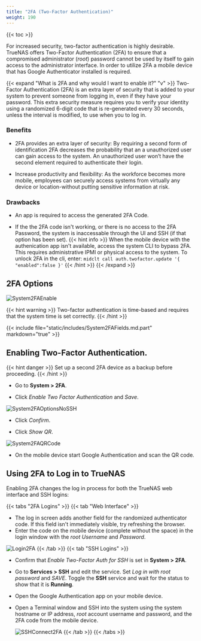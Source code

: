 ```yaml
---
title: "2FA (Two-Factor Authentication)"
weight: 190
---
```


{{< toc >}}

For increased security, two-factor authentication is highly desirable.
TrueNAS offers Two-Factor Authentication (2FA) to ensure that a compromised administrator (*root*) password cannot be used by itself to gain access to the administrator interface.
In order to utilize 2FA a mobile device that has Google Authenticator installed is required.

{{< expand "What is 2FA and why would I want to enable it?" "v" >}}
Two-Factor Authentication (2FA) is an extra layer of security that is added to your system to prevent someone from logging in, even if they have your password. This extra security measure requires you to verify your identity using a randomized 6-digit code that is re-generated every 30 seconds, unless the interval is modified, to use when you to log in.

### Benefits

* 2FA provides an extra layer of security: By requiring a second form of identification 2FA decreases the probability that an a unauthorized user can gain access to the system.
  An unauthorized user won’t have the second element required to authenticate their login.

* Increase productivity and flexibility: As the workforce becomes more mobile, employees can securely access systems from virtually any device or location-without putting sensitive information at risk.

### Drawbacks

* An app is required to access the generated 2FA Code.

* If the the 2FA code isn't working, or there is no access to the 2FA Password, the system is inaccessable through the UI and SSH (if that option has been set).
  {{< hint info >}}
  When the mobile device with the authenication app isn't available, access the system CLI to bypass 2FA. This requires administrative IPMI or physical access to the system.
  To unlock 2FA in the cli, enter:  `midclt call auth.twofactor.update '{ "enabled":false }'`
  {{< /hint >}}
{{< /expand >}}

## 2FA Options

![System2FAEnable](/images/CORE/12.0/System2FAEnable.png "Enabling 2FA")

{{< hint warning >}}
Two-factor authentication is time-based and requires that the system time is set correctly.
{{< /hint >}}

{{< include file="static/includes/System2FAFields.md.part" markdown="true" >}}

## Enabling Two-Factor Authentication.

{{< hint danger >}}
Set up a second 2FA device as a backup before proceeding.
{{< /hint >}}

* Go to **System > 2FA**.

* Click *Enable Two Factor Authentication* and *Save*.

![System2FAOptionsNoSSH](/images/CORE/12.0/System2FAOptionsNoSSH.png "2FA Options: No SSH")

* Click *Confirm*.

* Click *Show QR*.

![System2FAQRCode](/images/CORE/12.0/System2FAQRCode.png "2FA: QR Code")

* On the mobile device start Google Authentication and scan the QR code.

## Using 2FA to Log in to TrueNAS

Enabling 2FA changes the log in process for both the TrueNAS web interface and SSH logins:

{{< tabs "2FA Logins" >}}
{{< tab "Web Interface" >}}
* The log in screen adds another field for the randomized authenticator code. If this field isn't immediately visible, try refreshing the browser.
* Enter the code on the mobile device (complete without the space) in the login window with the *root* *Username* and *Password*.

![Login2FA](/images/CORE/12.0/Login2FA.png "2FA Login")
{{< /tab >}}
{{< tab "SSH Logins" >}}

* Confirm that *Enable Two-Factor Auth for SSH* is set in **System > 2FA**.
* Go to **Services > SSH** and edit the service.
  Set *Log in with root password* and *SAVE*.
  Toggle the **SSH** service and wait for the status to show that it is **Running**.
* Open the Google Authentication app on your mobile device.
* Open a Terminal window and SSH into the system using the system hostname or IP address, *root* account username and password, and the 2FA code from the mobile device.
  
  ![SSHConnect2FA](/images/CORE/SSHConnect2FA.png "SSH Connect 2FA")
{{< /tab >}}
{{< /tabs >}}
